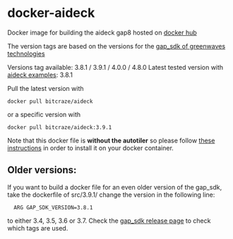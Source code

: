 # docker-aideck

Docker image for building the aideck gap8 hosted on [docker hub](https://hub.docker.com/r/bitcraze/aideck)

The version tags are based on the versions for the [gap_sdk of greenwaves technologies](https://github.com/GreenWaves-Technologies/gap_sdk)

Versions tag available: 3.8.1 / 3.9.1 / 4.0.0 / 4.8.0
Latest tested version with [aideck examples](https://github.com/bitcraze/AIdeck_examples): 3.8.1

Pull the latest version with
```
docker pull bitcraze/aideck
```

or a specific version with
```
docker pull bitcraze/aideck:3.9.1
```

Note that this docker file is **without the autotiler** so please follow [these instructions](https://www.bitcraze.io/documentation/repository/AIdeck_examples/master/getting-started/docker-gap8/) in order to install it on your docker container.

## Older versions:

If you want to build a docker file for an even older version of the gap_sdk, take the dockerfile of src/3.9.1/ change the version in the following line:

```
  ARG GAP_SDK_VERSION=3.8.1
```


to either 3.4, 3.5, 3.6 or 3.7. Check the [gap_sdk release page](https://github.com/GreenWaves-Technologies/gap_sdk/releases) to check which tags are used.
